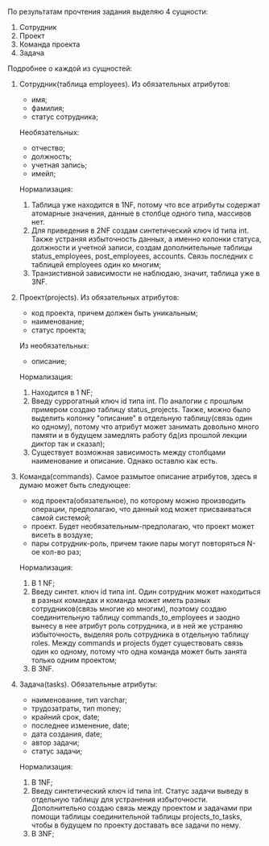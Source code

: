 По результатам прочтения задания выделяю 4 сущности:
1) Сотрудник
2) Проект
3) Команда проекта
4) Задача

Подробнее о каждой из сущностей:
1) Сотрудник(таблица employees). Из обязательных атрибутов: 
    - имя;
    - фамилия;
    - статус сотрудника;
   
    Необязательных:
    - отчество;
    - должность;
    - учетная запись;
    - имейл;
   
    Нормализация:
    1) Таблица уже находится в 1NF, потому что все атрибуты содержат атомарные значения, данные в столбце одного типа, массивов нет.
    2) Для приведения в 2NF создам синтетический ключ id типа int. Также устраняя избыточность данных, а именно колонки статуса, должности и учетной записи, создам дополнительные таблицы status_employees, post_employees, accounts. Связь последних с таблицей employees один ко многим;
    3) Транзистивной зависимости не наблюдаю, значит, таблица уже в 3NF.
2) Проект(projects). Из обязательных атрибутов:
    - код проекта, причем должен быть уникальным;
    - наименование;
    - статус проекта;
   
    Из необязательных:
    - описание;
   
    Нормализация:
    1) Находится в 1 NF;
    2) Введу суррогатный ключ id типа int. По аналогии с прошлым примером создаю таблицу status_projects. Также, можно было выделить колонку "описание" в отдельную таблицу(связь один ко одному), потому что атрибут может занимать довольно много памяти и в будущем замедлять работу бд(из прошлой лекции диктор так и сказал);
    3) Существует возможная зависимость между столбцами наименование и описание. Однако оставлю как есть.
3) Команда(commands). Самое размытое описание атрибутов, здесь я думаю может быть следующее:
    - код проекта(обязательное), по которому можно производить операции, предполагаю, что данный код может присваиваться самой системой;
    - проект. Будет необязательным-предполагаю, что проект может висеть в воздухе;
    - пары сотрудник-роль, причем такие пары могут повторяться N-ое кол-во раз;

    Нормализация:
    1) В 1 NF;
    2) Введу синтет. ключ id типа int. Один сотрудник может находиться в разных командах и команда может иметь разных сотрудников(связь многие ко многим), поэтому создаю соединительную таблицу commands_to_employees и заодно вынесу в нее атрибут роль сотрудника, и в ней же устраняю избыточность, выделяя роль сотрудника в отдельную таблицу roles. Между commands и projects будет существовать связь один ко одному, потому что одна команда может быть занята только одним проектом;
    3) В 3NF.
4) Задача(tasks). Обязательные атрибуты:
    - наименование, тип varchar;
    - трудозатраты, тип money;
    - крайний срок, date;
    - последнее изменение, date;
    - дата создания, date;
    - автор задачи;
    - статус задачи;
   
	Нормализация:
    1) В 1NF;
    2) Введу синтетический ключ id типа int. Статус задачи выведу в отдельную таблицу для устранения избыточности.
        Дополнительно создаю связь между проектом и задачами при помощи таблицы соединительной таблицы projects_to_tasks, чтобы в будущем по проекту доставать все задачи по нему.
    3) В 3NF;




